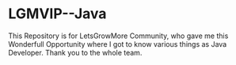 # LGMVIP--Java



This Repository is for LetsGrowMore Community, who gave me this Wonderfull Opportunity where I got to know various things as Java Developer.
Thank you to the whole team.
